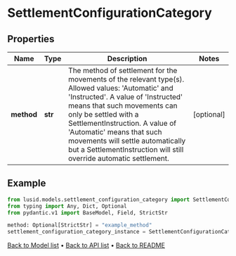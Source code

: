 # SettlementConfigurationCategory

## Properties
Name | Type | Description | Notes
------------ | ------------- | ------------- | -------------
**method** | **str** | The method of settlement for the movements of the relevant type(s). Allowed values: &#39;Automatic&#39; and &#39;Instructed&#39;. A value of &#39;Instructed&#39; means that such movements can only be settled with a SettlementInstruction. A value of &#39;Automatic&#39; means that such movements will settle automatically but a SettlementInstruction will still override automatic settlement. | [optional] 
## Example

```python
from lusid.models.settlement_configuration_category import SettlementConfigurationCategory
from typing import Any, Dict, Optional
from pydantic.v1 import BaseModel, Field, StrictStr

method: Optional[StrictStr] = "example_method"
settlement_configuration_category_instance = SettlementConfigurationCategory(method=method)

```

[Back to Model list](../README.md#documentation-for-models) &#8226; [Back to API list](../README.md#documentation-for-api-endpoints) &#8226; [Back to README](../README.md)

